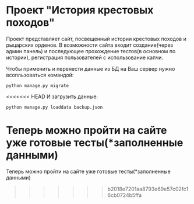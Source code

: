 # Проект "История крестовых походов"

Проект представляет сайт, посвещенный истории крестовых походов и рыцарских орденов. В возможности сайта входит создание(через админ панель) и последующее прохождение тестов(в основном по истории), регистрация пользователей с использование капчи. 

Чтобы применить и перенести данные из БД на Ваш сервер нужно всопльзоваться командой:
```
python manage.py migrate
```
<<<<<<< HEAD
И загрузить данные:
```
python manage.py loaddata backup.json
```
Теперь можно пройти на сайте уже готовые тесты(*заполненные данными)
=======
Теперь можно пройти на сайте уже готовые тесты(*заполненные данными)
>>>>>>> b2018e7201aa8793e69e57c02fc16cb0724b5ffa
